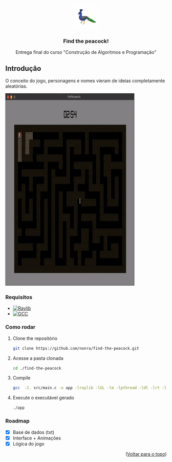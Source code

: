 <a name="readme-top"></a>

<br />
<div align="center">
  <a href="https://github.com/nonra/find-the-peacock">
    <img src="assets/images/logo.gif" alt="Logo" width="80" height="80">
  </a>

  <h3 align="center">Find the peacock!</h3>

  <p align="center">
    Entrega final do curso "Construção de Algoritmos e Programação"
</div>

## Introdução

O conceito do jogo, personagens e nomes vieram de ideias completamente aleatórias.

<img src="assets/images/demo.gif" alt="Demo" width="80%" height="600">

### Requisitos

-   [![Raylib][raylib-logo]][raylib-url]
-   [![GCC][gcc-logo]][gcc-url]

### Como rodar

1. Clone the repositório
    ```sh
    git clone https://github.com/nonra/find-the-peacock.git
    ```
2. Acesse a pasta clonada

    ```sh
    cd ./find-the-peacock
    ```

3. Compile

    ```sh
    gcc  -I. src/main.c -o app -lraylib -lGL -lm -lpthread -ldl -lrt -lX11
    ```

4. Execute o executável gerado
    ```sh
    ./app
    ```

### Roadmap

-   [x] Base de dados (txt)
-   [x] Interface + Animações
-   [x] Lógica do jogo

<p align="right">(<a href="#readme-top">Voltar para o topo</a>)</p>

[raylib-url]: https://www.raylib.com/index.html
[raylib-logo]: https://img.shields.io/badge/raylib-000000?style=for-the-badge&logo=raylib&logoColor=white
[gcc-url]: https://gcc.gnu.org/
[gcc-logo]: https://img.shields.io/badge/gcc-000000?style=for-the-badge&logo=raylib&logoColor=white
[demo]: assets/images/demo.gif
